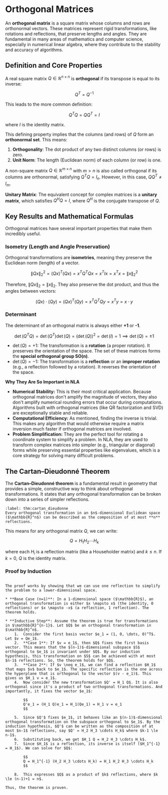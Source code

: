 # Orthogonal Matrices

An **orthogonal matrix** is a square matrix whose columns and rows are orthonormal vectors. These matrices represent rigid transformations, like rotations and reflections, that preserve lengths and angles. They are fundamental in many areas of mathematics and computer science, especially in numerical linear algebra, where they contribute to the stability and accuracy of algorithms.

## Definition and Core Properties

A real square matrix $Q \in \mathbb{R}^{n \times n}$ is **orthogonal** if its transpose is equal to its inverse:

$$
Q^T = Q^{-1}
$$

This leads to the more common definition:

$$
Q^T Q = Q Q^T = I
$$

where $I$ is the identity matrix.

This defining property implies that the columns (and rows) of $Q$ form an **orthonormal set**. This means:
1.  **Orthogonality**: The dot product of any two distinct columns (or rows) is zero.
2.  **Unit Norm**: The length (Euclidean norm) of each column (or row) is one.

A non-square matrix $Q \in \mathbb{R}^{m \times n}$ with $m > n$ is also called orthogonal if its columns are orthonormal, satisfying $Q^T Q = I_n$. However, in this case, $Q Q^T \neq I_m$.

**Unitary Matrix**: The equivalent concept for complex matrices is a **unitary matrix**, which satisfies $Q^H Q = I$, where $Q^H$ is the conjugate transpose of $Q$.

## Key Results and Mathematical Formulas

Orthogonal matrices have several important properties that make them incredibly useful.

### Isometry (Length and Angle Preservation)
Orthogonal transformations are **isometries**, meaning they preserve the Euclidean norm (length) of a vector.

$$
\|Qx\|_2^2 = (Qx)^T(Qx) = x^T Q^T Q x = x^T I x = x^T x = \|x\|_2^2
$$

Therefore, $\|Qx\|_2 = \|x\|_2$. They also preserve the dot product, and thus the angles between vectors:

$$
(Qx) \cdot (Qy) = (Qx)^T(Qy) = x^T Q^T Q y = x^T y = x \cdot y
$$

### Determinant
The determinant of an orthogonal matrix is always either **+1** or **-1**.

$$
\det(Q^T Q) = \det(Q^T)\det(Q) = (\det(Q))^2 = \det(I) = 1 \implies \det(Q) = \pm 1
$$

* $\det(Q) = +1$: The transformation is a **rotation** (a proper rotation). It preserves the orientation of the space. The set of these matrices forms the **special orthogonal group SO(n)**.
* $\det(Q) = -1$: The transformation is a **reflection** or an **improper rotation** (e.g., a reflection followed by a rotation). It reverses the orientation of the space.

**Why They Are So Important in NLA**

* **Numerical Stability:** This is their most critical application. Because orthogonal matrices don't amplify the magnitude of vectors, they also don't amplify numerical rounding errors that occur during computations. Algorithms built with orthogonal matrices (like QR factorization and SVD) are exceptionally stable and reliable.
* **Computational Efficiency:** As mentioned, finding the inverse is trivial. This makes any algorithm that would otherwise require a matrix inversion much faster if orthogonal matrices are involved.
* **Problem Simplification:** They are the perfect tool for rotating a coordinate system to simplify a problem. In NLA, they are used to transform complex matrices into simpler (e.g., triangular or diagonal) forms while preserving essential properties like eigenvalues, which is a core strategy for solving many difficult problems.

## The Cartan–Dieudonné Theorem

The **Cartan–Dieudonné theorem** is a fundamental result in geometry that provides a simple, constructive way to think about orthogonal transformations. It states that any orthogonal transformation can be broken down into a series of simpler reflections.

````{prf:theorem} Cartan–Dieudonné theorem
:label: thm:cartan_dieudonne
Every orthogonal transformation in an $n$-dimensional Euclidean space ($\mathbb{R}^n$) can be described as the composition of at most **n** reflections.
````

This means for any orthogonal matrix $Q$, we can write:

$$
Q = H_1 H_2 \cdots H_k
$$

where each $H_i$ is a reflection matrix (like a Householder matrix) and $k \le n$. If $k=0$, $Q$ is the identity matrix.

### Proof by Induction

````{prf:proof}

The proof works by showing that we can use one reflection to simplify the problem to a lower-dimensional space.

* **Base Case (n=1)**: In a 1-dimensional space ($\mathbb{R}$), an orthogonal transformation is either $x \mapsto x$ (the identity, 0 reflections) or $x \mapsto -x$ (a reflection, 1 reflection). The theorem holds.

* **Inductive Step**: Assume the theorem is true for transformations in $\mathbb{R}^{n-1}$. Let $Q$ be an orthogonal transformation in $\mathbb{R}^n$.
    1.  Consider the first basis vector $e_1 = (1, 0, \dots, 0)^T$. Let $v = Qe_1$.
    2.  **Case 1**: If $v = e_1$, then $Q$ fixes the first basis vector. This means that the $(n-1)$-dimensional subspace $S$ orthogonal to $e_1$ is invariant under $Q$. By our induction hypothesis, this transformation on $S$ can be achieved with at most $n-1$ reflections. So, the theorem holds for $Q$.
    3.  **Case 2**: If $v \neq e_1$, we can find a reflection $H_1$ that maps $v$ back to $e_1$. The specific reflection is the one across the hyperplane that is orthogonal to the vector $(v - e_1)$. This gives us $H_1 v = e_1$.
    4.  Now consider the new transformation $Q' = H_1 Q$. It is also orthogonal since it's a product of two orthogonal transformations. And importantly, it fixes the vector $e_1$:
        
        $$
        Q'e_1 = (H_1 Q)e_1 = H_1(Qe_1) = H_1 v = e_1
        $$
        
    5.  Since $Q'$ fixes $e_1$, it behaves like an $(n-1)$-dimensional orthogonal transformation on the subspace orthogonal to $e_1$. By the induction hypothesis, $Q'$ can be written as the composition of at most $n-1$ reflections, say $Q' = H_2 H_3 \cdots H_k$ where $k-1 \le n-1$.
    6.  Substituting back, we get $H_1 Q = H_2 H_3 \cdots H_k$.
    7.  Since $H_1$ is a reflection, its inverse is itself ($H_1^{-1} = H_1$). We can solve for $Q$:
        
        $$
        Q = H_1^{-1} (H_2 H_3 \cdots H_k) = H_1 H_2 H_3 \cdots H_k
        $$
        
    8.  This expresses $Q$ as a product of $k$ reflections, where $k \le (n-1)+1 = n$.

Thus, the theorem is proven.
````